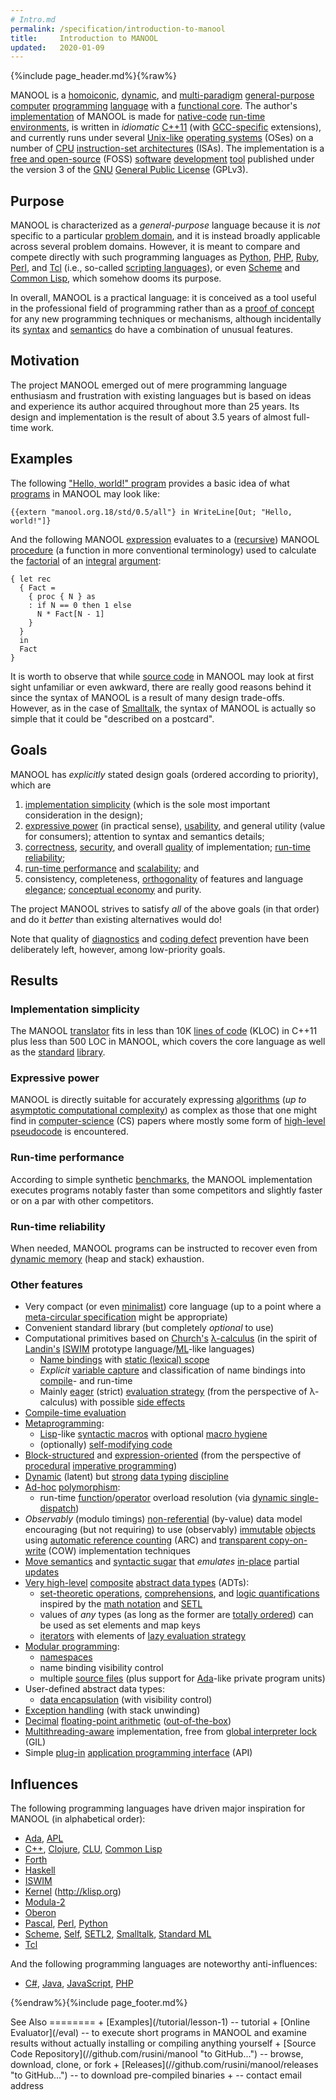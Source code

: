 ```yaml
---
# Intro.md
permalink: /specification/introduction-to-manool
title:     Introduction to MANOOL
updated:   2020-01-09
---
```


{%include page_header.md%}{%raw%}


MANOOL is a [homoiconic][], [dynamic][], and [multi-paradigm][] [general-purpose][] [computer][] [programming][] [language][] with a [functional core][]. The
author's [implementation][] of MANOOL is made for [native-code][] [run-time][] [environments][], is written in *idiomatic* [C++11][] (with [GCC-specific][]
extensions), and currently runs under several [Unix-like][] [operating systems][] (OSes) on a number of [CPU][] [instruction-set architectures][] (ISAs). The
implementation is a [free and open-source][] (FOSS) [software][] [development][] [tool][] published under the version 3 of the [GNU][] [General Public
License][] (GPLv3).

[homoiconic]:                    //en.wikipedia.org/wiki/Homoiconic                           "Wikipedia: Homoiconic"
[dynamic]:                       //en.wikipedia.org/wiki/Dynamic_programming_language         "Wikipedia: Dynamic programming language"
[multi-paradigm]:                //en.wikipedia.org/wiki/Programming_paradigm                 "Wikipedia: Programming paradigm"
[general-purpose]:               //en.wikipedia.org/wiki/General-purpose_programming_language "Wikipedia: General-purpose programming language"
[computer]:                      //en.wikipedia.org/wiki/Computer                             "Wikipedia: Computer"
[programming]:                   //en.wikipedia.org/wiki/Computer_programming                 "Wikipedia: Computer programming"
[language]:                      //en.wikipedia.org/wiki/Programming_language                 "Wikipedia: Programming language"
[functional core]:               //en.wikipedia.org/wiki/Functional_programming               "Wikipedia: Functional programming"
[implementation]:                //en.wikipedia.org/wiki/Programming_language_implementation  "Wikipedia: Programming language implementation"
[native-code]:                   //en.wikipedia.org/wiki/Native_code                          "Wikipedia: Native code"
[run-time]:                      //en.wikipedia.org/wiki/Run_time_(program_lifecycle_phase)   "Wikipedia: Run time"
[environments]:                  //en.wikipedia.org/wiki/Runtime_environments                 "Wikipedia: Runtime environments"
[GCC-specific]:                  //en.wikipedia.org/wiki/GNU_Compiler_Collection              "Wikipedia: GNU Compiler Collection"
[Unix-like]:                     //en.wikipedia.org/wiki/Unix-like                            "Wikipedia: Unix-like"
[operating systems]:             //en.wikipedia.org/wiki/Operating_systems                    "Wikipedia: Operating systems"
[CPU]:                           //en.wikipedia.org/wiki/Central_processing_unit              "Wikipedia: Central processing unit"
[instruction-set architectures]: //en.wikipedia.org/wiki/Instruction_set_architectures        "Wikipedia: Instruction set architectures"
[free and open-source]:          //en.wikipedia.org/wiki/Free_and_open-source                 "Wikipedia: Free and open-source"
[software]:                      //en.wikipedia.org/wiki/Software                             "Wikipedia: Software"
[development]:                   //en.wikipedia.org/wiki/Software_development                 "Wikipedia: Software development"
[tool]:                          //en.wikipedia.org/wiki/Development_tool                     "Wikipedia: Development tool"
[GNU]:                           //en.wikipedia.org/wiki/GNU_Project                          "Wikipedia: GNU Project"
[General Public License]:        //en.wikipedia.org/wiki/General_Public_License               "Wikipedia: General Public License"


Purpose
----------------------------------------------------------------------------------------------------------------------------------------------------------------

MANOOL is characterized as a _general-purpose_ language because it is *not* specific to a particular [problem domain][], and it is instead broadly applicable
across several problem domains. However, it is meant to compare and compete directly with such programming languages as [Python], [PHP], [Ruby], [Perl], and
[Tcl][] (i.e., so-called [scripting languages][]), or even [Scheme] and [Common Lisp], which somehow dooms its purpose.

In overall, MANOOL is a practical language: it is conceived as a tool useful in the professional field of programming rather than as a [proof of concept][] for
any new programming techniques or mechanisms, although incidentally its [syntax][] and [semantics][] do have a combination of unusual features.

[problem domain]:      //en.wikipedia.org/wiki/Problem_domain                 "Wikipedia: Problem domain"
[scripting languages]: //en.wikipedia.org/wiki/Scripting_languages            "Wikipedia: Scripting languages"
[proof of concept]:    //en.wikipedia.org/wiki/Proof_of_concept               "Wikipedia: Proof of concept"
[syntax]:              //en.wikipedia.org/wiki/Syntax_(programming_languages) "Wikipedia: Syntax"
[semantics]:           //en.wikipedia.org/wiki/Semantics_(computer_science)   "Wikipedia: Semantics"


Motivation
----------------------------------------------------------------------------------------------------------------------------------------------------------------

The project MANOOL emerged out of mere programming language enthusiasm and frustration with existing languages but is based on ideas and experience its author
acquired throughout more than 25 years. Its design and implementation is the result of about 3.5 years of almost full-time work.


Examples
----------------------------------------------------------------------------------------------------------------------------------------------------------------

The following ["Hello, world!" program][] provides a basic idea of what [programs][] in MANOOL may look like:

    {{extern "manool.org.18/std/0.5/all"} in WriteLine[Out; "Hello, world!"]}

And the following MANOOL [expression][] evaluates to a ([recursive][]) MANOOL [procedure][] (a function in more conventional terminology) used to calculate the
[factorial][] of an [integral][] [argument][]:

    { let rec
      { Fact =
        { proc { N } as
        : if N == 0 then 1 else
          N * Fact[N - 1]
        }
      }
      in
      Fact
    }

It is worth to observe that while [source code][] in MANOOL may look at first sight unfamiliar or even awkward, there are really good reasons behind it since
the syntax of MANOOL is a result of many design trade-offs. However, as in the case of [Smalltalk], the syntax of MANOOL is actually so simple that it could be
"described on a postcard".

["Hello, world!" program]: //en.wikipedia.org/wiki/%22Hello,_World!%22_program     "Wikipedia: &ldquo;Hello, World!&rdquo; program"
[programs]:                //en.wikipedia.org/wiki/Computer_programs               "Wikipedia: Computer programs"
[expression]:              //en.wikipedia.org/wiki/Expression_(computer_science)   "Wikipedia: Expression"
[recursive]:               //en.wikipedia.org/wiki/Recursive_(computer_science)    "Wikipedia: Recursive"
[procedure]:               //en.wikipedia.org/wiki/Procedure_(computer_science)    "Wikipedia: Procedure"
[factorial]:               //en.wikipedia.org/wiki/Factorial                       "Wikipedia: Factorial"
[integral]:                //en.wikipedia.org/wiki/Integer                         "Wikipedia: Integer"
[argument]:                //en.wikipedia.org/wiki/Argument_(computer_programming) "Wikipedia: Argument"
[source code]:             //en.wikipedia.org/wiki/Source_code                     "Wikipedia: Source code"


Goals
----------------------------------------------------------------------------------------------------------------------------------------------------------------

MANOOL has *explicitly* stated design goals (ordered according to priority), which are
  1. [implementation simplicity][] (which is the sole most important consideration in the design);
  2. [expressive power][] (in practical sense), [usability][], and general utility (value for consumers); attention to syntax and semantics details;
  3. [correctness][], [security][], and overall [quality][] of implementation; [run-time reliability][];
  4. [run-time performance][] and [scalability][]; and
  5. consistency, completeness, [orthogonality][] of features and language [elegance][]; [conceptual economy][] and purity.

The project MANOOL strives to satisfy *all* of the above goals (in that order) and do it *better* than existing alternatives would do!

Note that quality of [diagnostics][] and [coding defect][] prevention have been deliberately left, however, among low-priority goals.

[implementation simplicity]: //en.wikipedia.org/wiki/Worse_is_better                     "Wikipedia: Worse is better"
[expressive power]:          //en.wikipedia.org/wiki/Expressive_power_(computer_science) "Wikipedia: Expressive power"
[usability]:                 //en.wikipedia.org/wiki/Usability                           "Wikipedia: Usability"
[correctness]:               //en.wikipedia.org/wiki/Correctness_(computer_science)      "Wikipedia: Correctness"
[security]:                  //en.wikipedia.org/wiki/Secure_coding                       "Wikipedia: Secure coding"
[quality]:                   //en.wikipedia.org/wiki/Software_quality                    "Wikipedia: Software quality"
[run-time reliability]:      //en.wikipedia.org/wiki/Reliability_engineering             "Wikipedia: Reliability engineering"
[run-time performance]:      //en.wikipedia.org/wiki/Benchmark_(computing)               "Wikipedia: Benchmark"
[scalability]:               //en.wikipedia.org/wiki/Scalability                         "Wikipedia: Scalability"
[orthogonality]:             //en.wikipedia.org/wiki/Orthogonality_(programming)         "Wikipedia: Orthogonality"
[elegance]:                  //en.wikipedia.org/wiki/Elegance                            "Wikipedia: Elegance"
[conceptual economy]:        //en.wikipedia.org/wiki/Occam%27s_razor                     "Wikipedia: Occam's razor"
[diagnostics]:               //en.wikipedia.org/wiki/Diagnostics                         "Wikipedia: Diagnostics"
[coding defect]:             //en.wikipedia.org/wiki/Software_defect                     "Wikipedia: Software defect"


Results
----------------------------------------------------------------------------------------------------------------------------------------------------------------

### Implementation simplicity
The MANOOL [translator][] fits in less than 10K [lines of code][] (KLOC) in C++11 plus less than 500 LOC in MANOOL, which covers the core language as well as
the [standard][] [library][].

[translator]:    //en.wikipedia.org/wiki/Translator_(computing) "Wikipedia: Translator"
[lines of code]: //en.wikipedia.org/wiki/Lines_of_code          "Wikipedia: Lines of code"
[standard]:      //en.wikipedia.org/wiki/Standard_library       "Wikipedia: Standard library"
[library]:       //en.wikipedia.org/wiki/Library_(computing)    "Wikipedia: Library"

### Expressive power
MANOOL is directly suitable for accurately expressing [algorithms][] (*up to* [asymptotic computational complexity][]) as complex as those that one might find
in [computer-science][] (CS) papers where mostly some form of [high-level][] [pseudocode][] is encountered.

[algorithms]:                          //en.wikipedia.org/wiki/Algorithms                          "Wikipedia: Algorithms"
[asymptotic computational complexity]: //en.wikipedia.org/wiki/Asymptotic_computational_complexity "Wikipedia: Asymptotic computational complexity"
[computer-science]:                    //en.wikipedia.org/wiki/Computer_science                    "Wikipedia: Computer science"
[high-level]:                          //en.wikipedia.org/wiki/High-level_programming_language     "Wikipedia: High-level programming language"
[pseudocode]:                          //en.wikipedia.org/wiki/Pseudocode                          "Wikipedia: Pseudocode"

### Run-time performance
According to simple synthetic [benchmarks][], the MANOOL implementation executes programs notably faster than some competitors and slightly faster or on a par
with other competitors.

[benchmarks]: //en.wikipedia.org/wiki/Benchmark_(computing) "Wikipedia: Benchmark"

### Run-time reliability
When needed, MANOOL programs can be instructed to recover even from [dynamic memory][] (heap and stack) exhaustion.

[dynamic memory]: //en.wikipedia.org/wiki/Dynamic_memory "Wikipedia: Dynamic memory"

### Other features
+ Very compact (or even [minimalist][]) core language (up to a point where a [meta-circular specification][] might be appropriate)
+ Convenient standard library (but completely *optional* to use)
+ Computational primitives based on [Church's][] [&lambda;-calculus][] (in the spirit of [Landin's][] [ISWIM] prototype language/[ML]-like languages)
    - [Name bindings][] with [static (lexical) scope][]
    - *Explicit* [variable capture][] and classification of name bindings into [compile][compile-time]- and run-time
    - Mainly [eager][] (strict) [evaluation strategy][] (from the perspective of &lambda;-calculus) with possible [side effects][]
+ [Compile-time evaluation][]
+ [Metaprogramming][]:
    - [Lisp]-like [syntactic macros][] with optional [macro hygiene][]
    - (optionally) [self-modifying code][]
+ [Block-structured][] and [expression-oriented][] (from the perspective of [procedural][] [imperative programming][])
+ [Dynamic][dynamic typing] (latent) but [strong][strong typing] [data typing][] [discipline][typing discipline]
+ [Ad-hoc][ad-hoc polymorphism] [polymorphism][]:
    - run-time [function][function overload]/[operator][operator overload] overload resolution (via [dynamic single-dispatch][])
+ *Observably* (modulo timings) [non-referential][] (by-value) data model encouraging (but not requiring) to use (observably) [immutable][] [objects][] using
  [automatic reference counting][] (ARC) and [transparent copy-on-write][] (COW) implementation techniques
+ [Move semantics][] and [syntactic sugar][] that *emulates* [in-place][in-place updates] partial [updates][]
+ [Very high-level][] [composite][composite types] [abstract data types][] (ADTs):
    - [set-theoretic operations][], [comprehensions][], and [logic quantifications][] inspired by the [math notation][] and [SETL]
    - values of *any* types (as long as the former are [totally ordered][]) can be used as set elements and map keys
    - [iterators][] with elements of [lazy evaluation strategy][]
+ [Modular programming][]:
    - [namespaces][]
    - name binding visibility control
    - multiple [source files][] (plus support for [Ada]-like private program units)
+ User-defined abstract data types:
    - [data encapsulation][] (with visibility control)
+ [Exception handling][] (with stack unwinding)
+ [Decimal][] [floating-point arithmetic][] ([out-of-the-box][])
+ [Multithreading-aware][] implementation, free from [global interpreter lock][] (GIL)
+ Simple [plug-in][] [application programming interface][] (API)

[minimalist]:                        //en.wikipedia.org/wiki/Minimalism_(computing)                   "Wikipedia: Minimalism"
[meta-circular specification]:       //en.wikipedia.org/wiki/Meta-circular_evaluator                  "Wikipedia: Meta-circular evaluator"
[Church's]:                          //en.wikipedia.org/wiki/Alonzo_Church                            "Wikipedia: Alonzo Church"
[&lambda;-calculus]:                 //en.wikipedia.org/wiki/&lambda;-calculus                        "Wikipedia: &lambda;-calculus"
[Landin's]:                          //en.wikipedia.org/wiki/Peter_Landin                             "Wikipedia: Peter Landin"
[Name bindings]:                     //en.wikipedia.org/wiki/Name_binding                             "Wikipedia: Name binding"
[static (lexical) scope]:            //en.wikipedia.org/wiki/Static_scope                             "Wikipedia: Static scope"
[variable capture]:                  //en.wikipedia.org/wiki/Closure_(computer_programming)           "Wikipedia: Closure"
[compile-time]:                      //en.wikipedia.org/wiki/Compile-time                             "Wikipedia: Compile-time"
[eager]:                             //en.wikipedia.org/wiki/Eager_evaluation                         "Wikipedia: Eager evaluation"
[evaluation strategy]:               //en.wikipedia.org/wiki/Evaluation_strategy                      "Wikipedia: Evaluation strategy"
[side effects]:                      //en.wikipedia.org/wiki/Side_effect_(computer_science)           "Wikipedia: Side effect"
[Compile-time evaluation]:           //en.wikipedia.org/wiki/General_constant_expressions             "Wikipedia: General constant expressions"
[Metaprogramming]:                   //en.wikipedia.org/wiki/Metaprogramming                          "Wikipedia: Metaprogramming"
[syntactic macros]:                  //en.wikipedia.org/wiki/Macro_(computer_science)                 "Wikipedia: Macro"
[macro hygiene]:                     //en.wikipedia.org/wiki/Hygienic_macro                           "Wikipedia: Hygienic macro"
[self-modifying code]:               //en.wikipedia.org/wiki/Self-modifying_code                      "Wikipedia: Self-modifying code"
[Block-structured]:                  //en.wikipedia.org/wiki/Block_(programming)                      "Wikipedia: Block"
[expression-oriented]:               //en.wikipedia.org/wiki/Expression-oriented_programming_language "Wikipedia: Expression-oriented programming language"
[procedural]:                        //en.wikipedia.org/wiki/Procedural_programming                   "Wikipedia: Procedural programming"
[imperative programming]:            //en.wikipedia.org/wiki/Imperative_programming                   "Wikipedia: Imperative programming"
[dynamic typing]:                    //en.wikipedia.org/wiki/Latent_typing                            "Wikipedia: Latent typing"
[strong typing]:                     //en.wikipedia.org/wiki/Strong_typing                            "Wikipedia: Strong typing"
[data typing]:                       //en.wikipedia.org/wiki/Data_typing                              "Wikipedia: Data typing"
[typing discipline]:                 //en.wikipedia.org/wiki/Type_system                              "Wikipedia: Type system"
[ad-hoc polymorphism]:               //en.wikipedia.org/wiki/Ad-hoc_polymorphism                      "Wikipedia: Ad-hoc polymorphism"
[polymorphism]:                      //en.wikipedia.org/wiki/Polymorphism_(computer_science)          "Wikipedia: Polymorphism"
[function overload]:                 //en.wikipedia.org/wiki/Function_overloading                     "Wikipedia: Function overloading"
[operator overload]:                 //en.wikipedia.org/wiki/Operator_overloading                     "Wikipedia: Operator overloading"
[dynamic single-dispatch]:           //en.wikipedia.org/wiki/Dynamic_dispatch                         "Wikipedia: Dynamic dispatch"
[non-referential]:                   //en.wikipedia.org/wiki/Reference_(computer_science)             "Wikipedia: Reference"
[immutable]:                         //en.wikipedia.org/wiki/Immutable_object                         "Wikipedia: Immutable object"
[objects]:                           //en.wikipedia.org/wiki/Object_(computer_science)                "Wikipedia: Object"
[automatic reference counting]:      //en.wikipedia.org/wiki/Reference_counting                       "Wikipedia: Reference counting"
[transparent copy-on-write]:         //en.wikipedia.org/wiki/Copy-on-write                            "Wikipedia: Copy-on-write"
[Move semantics]:                    //en.wikipedia.org/wiki/C%2B%2B11                                "Wikipedia: C++11"
[syntactic sugar]:                   //en.wikipedia.org/wiki/Syntactic_sugar                          "Wikipedia: Syntactic sugar"
[in-place updates]:                  //en.wikipedia.org/wiki/Persistent_data_structure                "Wikipedia: Persistent data structure"
[updates]:                           //en.wikipedia.org/wiki/Assignment_(computer_science)            "Wikipedia: Assignment"
[Very high-level]:                   //en.wikipedia.org/wiki/Very_high-level_programming_language     "Wikipedia: Very high-level programming language"
[composite types]:                   //en.wikipedia.org/wiki/Composite_data_type                      "Wikipedia: Composite data type"
[abstract data types]:               //en.wikipedia.org/wiki/Abstract_data_types                      "Wikipedia: Abstract data types"
[set-theoretic operations]:          //en.wikipedia.org/wiki/Set_theoretic_programming                "Wikipedia: Set theoretic programming"
[comprehensions]:                    //en.wikipedia.org/wiki/List_comprehensions                      "Wikipedia: List comprehensions"
[logic quantifications]:             //en.wikipedia.org/wiki/Quantification_(logic)                   "Wikipedia: Quantification"
[math notation]:                     //en.wikipedia.org/wiki/Set-builder_notation                     "Wikipedia: Set-builder notation"
[totally ordered]:                   //en.wikipedia.org/wiki/Totally_ordered                          "Wikipedia: Totally ordered"
[iterators]:                         //en.wikipedia.org/wiki/Iterators                                "Wikipedia: Iterators"
[lazy evaluation strategy]:          //en.wikipedia.org/wiki/Lazy_evaluation                          "Wikipedia: Lazy evaluation"
[Modular programming]:               //en.wikipedia.org/wiki/Modular_programming                      "Wikipedia: Modular programming"
[namespaces]:                        //en.wikipedia.org/wiki/Namespaces                               "Wikipedia: Namespaces"
[source files]:                      //en.wikipedia.org/wiki/Source_files                             "Wikipedia: Source files"
[data encapsulation]:                //en.wikipedia.org/wiki/Encapsulation_(computer_programming)     "Wikipedia: Encapsulation"
[Exception handling]:                //en.wikipedia.org/wiki/Exception_handling                       "Wikipedia: Exception handling"
[Decimal]:                           //en.wikipedia.org/wiki/Decimal_floating-point                   "Wikipedia: Decimal floating-point"
[floating-point arithmetic]:         //en.wikipedia.org/wiki/Floating-point_arithmetic                "Wikipedia: Floating-point arithmetic"
[out-of-the-box]:                    //en.wikipedia.org/wiki/Out_of_the_box_(feature)                 "Wikipedia: Out of the box"
[Multithreading-aware]:              //en.wikipedia.org/wiki/Thread_(computing)                       "Wikipedia: Thread"
[global interpreter lock]:           //en.wikipedia.org/wiki/Global_interpreter_lock                  "Wikipedia: Global interpreter lock"
[plug-in]:                           //en.wikipedia.org/wiki/Plug-in_(computing)                      "Wikipedia: Plug-in"
[application programming interface]: //en.wikipedia.org/wiki/Application_programming_interface        "Wikipedia: Application programming interface"


Influences
----------------------------------------------------------------------------------------------------------------------------------------------------------------

The following programming languages have driven major inspiration for MANOOL (in alphabetical order):
  * [Ada], [APL]
  * [C++], [Clojure], [CLU], [Common Lisp]
  * [Forth]
  * [Haskell]
  * [ISWIM]
  * [Kernel][] (<http://klisp.org>)
  * [Modula-2]
  * [Oberon]
  * [Pascal], [Perl], [Python]
  * [Scheme], [Self], [SETL2], [Smalltalk], [Standard ML]
  * [Tcl]

  And the following programming languages are noteworthy anti-influences:
  * [C#], [Java], [JavaScript], [PHP]

[Ada]:         //en.wikipedia.org/wiki/Ada_(programming_language)     "Wikipedia: Ada"
[APL]:         //en.wikipedia.org/wiki/APL_(programming_language)     "Wikipedia: APL"
[C++]:         //en.wikipedia.org/wiki/C%2B%2B                        "Wikipedia: C++"
[C++11]:       //en.wikipedia.org/wiki/C%2B%2B11                      "Wikipedia: C++11"
[Clojure]:     //en.wikipedia.org/wiki/Clojure                        "Wikipedia: Clojure"
[CLU]:         //en.wikipedia.org/wiki/CLU_(programming_language)     "Wikipedia: CLU"
[Common Lisp]: //en.wikipedia.org/wiki/Common_Lisp                    "Wikipedia: Common Lisp"
[Forth]:       //en.wikipedia.org/wiki/Forth_(programming_language)   "Wikipedia: Forth"
[Haskell]:     //en.wikipedia.org/wiki/Haskell_(programming_language) "Wikipedia: Haskell"
[ISWIM]:       //en.wikipedia.org/wiki/ISWIM                          "Wikipedia: ISWIM"
[Kernel]:      //en.wikipedia.org/wiki/Kernel_(programming_language)  "Wikipedia: Kernel"
[Lisp]:        //en.wikipedia.org/wiki/Lisp_(programming_language)    "Wikipedia: Lisp"
[ML]:          //en.wikipedia.org/wiki/ML_(programming_language)      "Wikipedia: ML"
[Modula-2]:    //en.wikipedia.org/wiki/Modula-2                       "Wikipedia: Modula-2"
[Oberon]:      //en.wikipedia.org/wiki/Oberon_(programming_language)  "Wikipedia: Oberon"
[Pascal]:      //en.wikipedia.org/wiki/Pascal_(programming_language)  "Wikipedia: Pascal"
[Perl]:        //en.wikipedia.org/wiki/Perl                           "Wikipedia: Perl"
[Python]:      //en.wikipedia.org/wiki/Python_(programming_language)  "Wikipedia: Python"
[Ruby]:        //en.wikipedia.org/wiki/Ruby_(programming_language)    "Wikipedia: Ruby"
[Scheme]:      //en.wikipedia.org/wiki/Scheme_(programming_language)  "Wikipedia: Scheme"
[Self]:        //en.wikipedia.org/wiki/Self_(programming_language)    "Wikipedia: Self"
[SETL]:        //en.wikipedia.org/wiki/SETL                           "Wikipedia: SETL"
[SETL2]:       //en.wikipedia.org/wiki/SETL                           "Wikipedia: SETL"
[Smalltalk]:   //en.wikipedia.org/wiki/Smalltalk                      "Wikipedia: Smalltalk"
[Standard ML]: //en.wikipedia.org/wiki/Standard_ML                    "Wikipedia: Standard ML"
[Tcl]:         //en.wikipedia.org/wiki/Tcl                            "Wikipedia: Tcl"
[C#]:          //en.wikipedia.org/wiki/C_Sharp_(programming_language) "Wikipedia: C#"
[Java]:        //en.wikipedia.org/wiki/Java_(programming_language)    "Wikipedia: Java"
[JavaScript]:  //en.wikipedia.org/wiki/JavaScript                     "Wikipedia: JavaScript"
[PHP]:         //en.wikipedia.org/wiki/PHP                            "Wikipedia: PHP"


{%endraw%}{%include page_footer.md%}

<aside markdown="1">
See Also
========
+ [Examples](/tutorial/lesson-1) -- tutorial
+ [Online Evaluator](/eval) -- to execute short programs in MANOOL and examine results without actually installing or compiling anything yourself
+ [Source Code Repository](//github.com/rusini/manool "to GitHub&hellip;") -- browse, download, clone, or fork
+ [Releases](//github.com/rusini/manool/releases "to GitHub&hellip;") -- to download pre-compiled binaries
+ <info@manool.org> -- contact email address
</aside>
